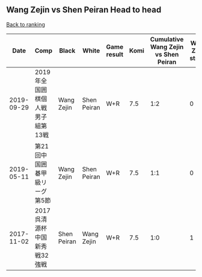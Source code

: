 ## Wang Zejin vs Shen Peiran Head to head

[Back to ranking](../../index.md)




| **Date** | **Comp** | **Black** | **White** | **Game result** | **Komi** | **Cumulative Wang Zejin vs Shen Peiran** | **Wang Zejin streak** | **Shen Peiran streak** | 
| --- | --- | --- | --- | --- | --- | --- | --- | --- |
| 2019-09-29 | 2019年全国囲棋個人戦男子組第13戦 | Wang Zejin | Shen Peiran | W+R | 7.5 | 1:2 | 0 | 2 | 
| 2019-05-11 | 第21回中国囲碁甲級リーグ第5節 | Wang Zejin | Shen Peiran | W+R | 7.5 | 1:1 | 0 | 1 | 
| 2017-11-02 | 2017呉清源杯中国新秀戦32強戦 | Shen Peiran | Wang Zejin | W+R | 7.5 | 1:0 | 1 | 0 |




